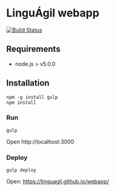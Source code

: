 # LinguÁgil webapp

[![Build Status](https://travis-ci.org/linguagil/webapp.svg?branch=master)](https://travis-ci.org/linguagil/webapp)

## Requirements

* node.js > v5.0.0

## Installation

```
npm -g install gulp
npm install
```

### Run

```
gulp
```

Open http://localhost:3000

### Deploy

```
gulp deploy
```

Open: https://linguagil.github.io/webapp/
